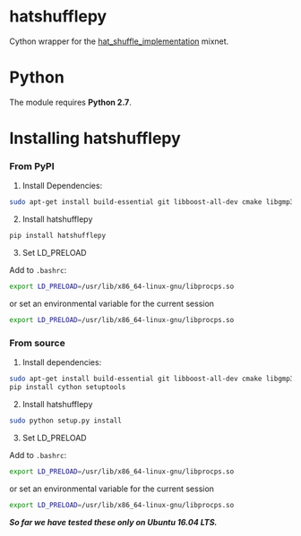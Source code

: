 hatshufflepy
============

Cython wrapper for the 
[hat_shuffle_implementation](https://bitbucket.org/JannoSiim/hat_shuffle_implementation/src/lib/)
mixnet. 

Python
======

The module requires **Python 2.7**.

Installing hatshufflepy
==================

### From PyPI

1. Install Dependencies:

```bash
sudo apt-get install build-essential git libboost-all-dev cmake libgmp3-dev libssl-dev libprocps4-dev pkg-config python-pip
```

2. Install hatshufflepy

```bash
pip install hatshufflepy
```

3. Set LD_PRELOAD

Add to `.bashrc`:

```bash
export LD_PRELOAD=/usr/lib/x86_64-linux-gnu/libprocps.so
```

or set an environmental variable for the current session

```bash
export LD_PRELOAD=/usr/lib/x86_64-linux-gnu/libprocps.so
```


### From source


1. Install dependencies:

```bash
sudo apt-get install build-essential git libboost-all-dev cmake libgmp3-dev libssl-dev libprocps4-dev pkg-config python-pip
pip install cython setuptools
```

2. Install hatshufflepy

```bash
sudo python setup.py install
```

3. Set LD_PRELOAD

Add to `.bashrc`:

```bash
export LD_PRELOAD=/usr/lib/x86_64-linux-gnu/libprocps.so
```

or set an environmental variable for the current session

```bash
export LD_PRELOAD=/usr/lib/x86_64-linux-gnu/libprocps.so
```

***So far we have tested these only on Ubuntu 16.04 LTS.***
